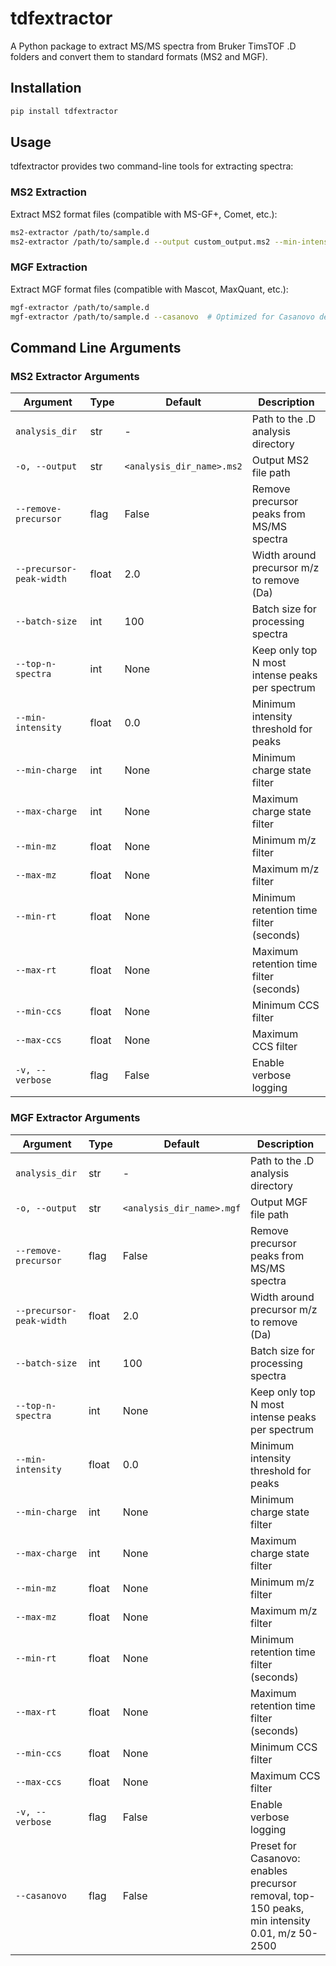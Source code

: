 # tdfextractor

A Python package to extract MS/MS spectra from Bruker TimsTOF .D folders and convert them to standard formats (MS2 and MGF).

## Installation

```bash
pip install tdfextractor
```

## Usage

tdfextractor provides two command-line tools for extracting spectra:

### MS2 Extraction
Extract MS2 format files (compatible with MS-GF+, Comet, etc.):

```bash
ms2-extractor /path/to/sample.d
ms2-extractor /path/to/sample.d --output custom_output.ms2 --min-intensity 100 --min-charge 2
```

### MGF Extraction  
Extract MGF format files (compatible with Mascot, MaxQuant, etc.):

```bash
mgf-extractor /path/to/sample.d
mgf-extractor /path/to/sample.d --casanovo  # Optimized for Casanovo de novo sequencing
```

## Command Line Arguments

### MS2 Extractor Arguments

| Argument | Type | Default | Description |
|----------|------|---------|-------------|
| `analysis_dir` | str | - | Path to the .D analysis directory |
| `-o, --output` | str | `<analysis_dir_name>.ms2` | Output MS2 file path |
| `--remove-precursor` | flag | False | Remove precursor peaks from MS/MS spectra |
| `--precursor-peak-width` | float | 2.0 | Width around precursor m/z to remove (Da) |
| `--batch-size` | int | 100 | Batch size for processing spectra |
| `--top-n-spectra` | int | None | Keep only top N most intense peaks per spectrum |
| `--min-intensity` | float | 0.0 | Minimum intensity threshold for peaks |
| `--min-charge` | int | None | Minimum charge state filter |
| `--max-charge` | int | None | Maximum charge state filter |
| `--min-mz` | float | None | Minimum m/z filter |
| `--max-mz` | float | None | Maximum m/z filter |
| `--min-rt` | float | None | Minimum retention time filter (seconds) |
| `--max-rt` | float | None | Maximum retention time filter (seconds) |
| `--min-ccs` | float | None | Minimum CCS filter |
| `--max-ccs` | float | None | Maximum CCS filter |
| `-v, --verbose` | flag | False | Enable verbose logging |

### MGF Extractor Arguments

| Argument | Type | Default | Description |
|----------|------|---------|-------------|
| `analysis_dir` | str | - | Path to the .D analysis directory |
| `-o, --output` | str | `<analysis_dir_name>.mgf` | Output MGF file path |
| `--remove-precursor` | flag | False | Remove precursor peaks from MS/MS spectra |
| `--precursor-peak-width` | float | 2.0 | Width around precursor m/z to remove (Da) |
| `--batch-size` | int | 100 | Batch size for processing spectra |
| `--top-n-spectra` | int | None | Keep only top N most intense peaks per spectrum |
| `--min-intensity` | float | 0.0 | Minimum intensity threshold for peaks |
| `--min-charge` | int | None | Minimum charge state filter |
| `--max-charge` | int | None | Maximum charge state filter |
| `--min-mz` | float | None | Minimum m/z filter |
| `--max-mz` | float | None | Maximum m/z filter |
| `--min-rt` | float | None | Minimum retention time filter (seconds) |
| `--max-rt` | float | None | Maximum retention time filter (seconds) |
| `--min-ccs` | float | None | Minimum CCS filter |
| `--max-ccs` | float | None | Maximum CCS filter |
| `-v, --verbose` | flag | False | Enable verbose logging |
| `--casanovo` | flag | False | Preset for Casanovo: enables precursor removal, top-150 peaks, min intensity 0.01, m/z 50-2500 |
